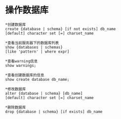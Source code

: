 # 操作数据库
	*创建数据库
	create {database | schema} [if not exists] db_name
	[default] character set [=] charset_name
	
	*查看当前服务器下的数据库列表
	show {databases | schemas}
	[like 'pattern' | where expr]
	
	*查看warning信息
	show warnings;
	
	*查看创建数据库的信息
	show create database db_name;
	
	*修改数据库
	alter {database | schema} [db_name]
	[default] character set [=] charset_name
	
	*删除数据库
	drop {database | schema} [if exists] db_name
